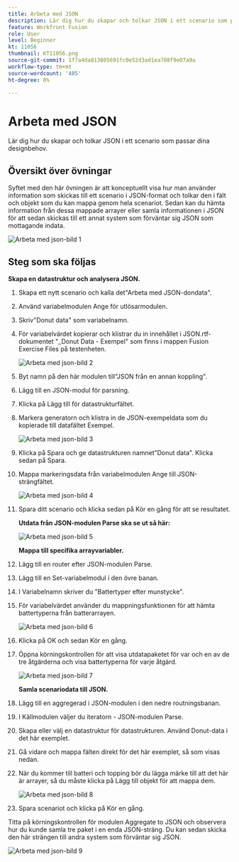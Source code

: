 ```yaml
---
title: Arbeta med JSON
description: Lär dig hur du skapar och tolkar JSON i ett scenario som passar dina designbehov.
feature: Workfront Fusion
role: User
level: Beginner
kt: 11056
thumbnail: KT11056.png
source-git-commit: 1f7a4da813805691fc0e52d3ad1ea708f9e07a9a
workflow-type: tm+mt
source-wordcount: '485'
ht-degree: 0%

---
```



# Arbeta med JSON

Lär dig hur du skapar och tolkar JSON i ett scenario som passar dina designbehov.

## Översikt över övningar

Syftet med den här övningen är att konceptuellt visa hur man använder information som skickas till ett scenario i JSON-format och tolkar den i fält och objekt som du kan mappa genom hela scenariot. Sedan kan du hämta information från dessa mappade arrayer eller samla informationen i JSON för att sedan skickas till ett annat system som förväntar sig JSON som mottagande indata.

![Arbeta med json-bild 1](../12-exercises/assets/working-with-json-walkthrough-1.png)

## Steg som ska följas

**Skapa en datastruktur och analysera JSON.**

1. Skapa ett nytt scenario och kalla det&quot;Arbeta med JSON-dondata&quot;.
1. Använd variabelmodulen Ange för utlösarmodulen.
1. Skriv&quot;Donut data&quot; som variabelnamn.
1. För variabelvärdet kopierar och klistrar du in innehållet i JSON.rtf-dokumentet &quot;_Donut Data - Exempel&quot; som finns i mappen Fusion Exercise Files på testenheten.

   ![Arbeta med json-bild 2](../12-exercises/assets/working-with-json-walkthrough-2.png)

1. Byt namn på den här modulen till&quot;JSON från en annan koppling&quot;.
1. Lägg till en JSON-modul för parsning.
1. Klicka på Lägg till för datastrukturfältet.
1. Markera generatorn och klistra in de JSON-exempeldata som du kopierade till datafältet Exempel.

   ![Arbeta med json-bild 3](../12-exercises/assets/working-with-json-walkthrough-3.png)

1. Klicka på Spara och ge datastrukturen namnet&quot;Donut data&quot;. Klicka sedan på Spara.
1. Mappa markeringsdata från variabelmodulen Ange till JSON-strängfältet.

   ![Arbeta med json-bild 4](../12-exercises/assets/working-with-json-walkthrough-4.png)

1. Spara ditt scenario och klicka sedan på Kör en gång för att se resultatet.

   **Utdata från JSON-modulen Parse ska se ut så här:**

   ![Arbeta med json-bild 5](../12-exercises/assets/working-with-json-walkthrough-5.png)

   **Mappa till specifika arrayvariabler.**

1. Lägg till en router efter JSON-modulen Parse.
1. Lägg till en Set-variabelmodul i den övre banan.
1. I Variabelnamn skriver du &quot;Battertyper efter munstycke&quot;.
1. För variabelvärdet använder du mappningsfunktionen för att hämta battertyperna från batterarrayen.

   ![Arbeta med json-bild 6](../12-exercises/assets/working-with-json-walkthrough-6.png)

1. Klicka på OK och sedan Kör en gång.
1. Öppna körningskontrollen för att visa utdatapaketet för var och en av de tre åtgärderna och visa battertyperna för varje åtgärd.

   ![Arbeta med json-bild 7](../12-exercises/assets/working-with-json-walkthrough-7.png)

   **Samla scenariodata till JSON.**

1. Lägg till en aggregerad i JSON-modulen i den nedre routningsbanan.
1. I Källmodulen väljer du iteratorn - JSON-modulen Parse.
1. Skapa eller välj en datastruktur för datastrukturen. Använd Donut-data i det här exemplet.
1. Gå vidare och mappa fälten direkt för det här exemplet, så som visas nedan.
1. När du kommer till batteri och topping bör du lägga märke till att det här är arrayer, så du måste klicka på Lägg till objekt för att mappa dem.

   ![Arbeta med json-bild 8](../12-exercises/assets/working-with-json-walkthrough-8.png)

1. Spara scenariot och klicka på Kör en gång.

Titta på körningskontrollen för modulen Aggregate to JSON och observera hur du kunde samla tre paket i en enda JSON-sträng. Du kan sedan skicka den här strängen till andra system som förväntar sig JSON.

![Arbeta med json-bild 9](../12-exercises/assets/working-with-json-walkthrough-9.png)
